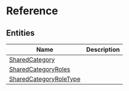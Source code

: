 
# Reference


## Entities

|Name|Description|
|---|---|
|[SharedCategory](SharedCategory.cdm.json)||
|[SharedCategoryRoles](SharedCategoryRoles.cdm.json)||
|[SharedCategoryRoleType](SharedCategoryRoleType.cdm.json)||
